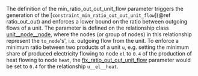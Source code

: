The definition of the min\_ratio\_out\_out\_unit\_flow parameter triggers the generation of the [`constraint_min_ratio_out_out_unit_flow`](@ref ratio_out_out) and enforces a lower bound on the ratio between outgoing flows of a unit. The parameter is defined on the relationship class [unit\_\_node\_\_node](@ref), where the nodes (or group of nodes) in this relationship represent the `to_node`'s', i.e. outgoing flow from the unit.
To enforce a minimum ratio between two products of a unit `u`, e.g. setting the minimum share of produced electricity flowing to node `el`  to `0.4` of the production of heat flowing to node `heat`, the [fix\_ratio\_out\_out\_unit\_flow](@ref) parameter would be set to `0.4` for the relationship `u__el__heat`.
